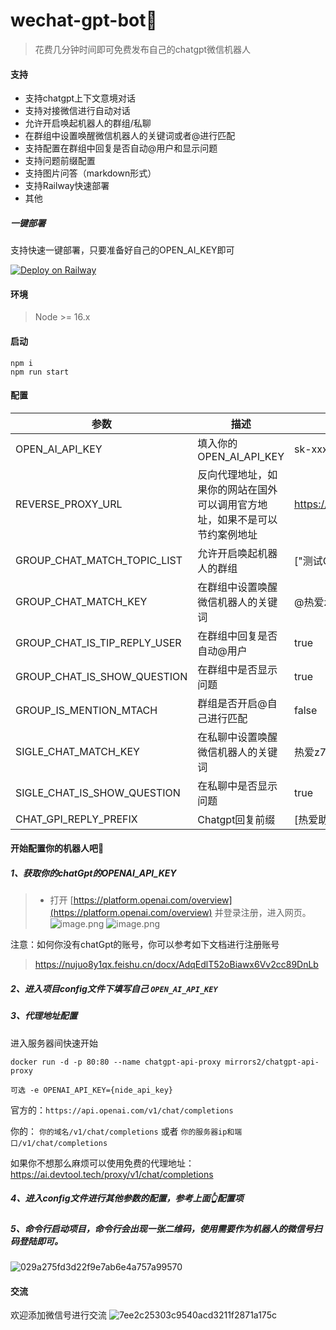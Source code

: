 <h1 align="left">wechat-gpt-bot🤖</h1>

> 花费几分钟时间即可免费发布自己的chatgpt微信机器人

#### 支持
* 支持chatgpt上下文意境对话
* 支持对接微信进行自动对话
* 允许开启唤起机器人的群组/私聊
* 在群组中设置唤醒微信机器人的关键词或者@进行匹配
* 支持配置在群组中回复是否自动@用户和显示问题
* 支持问题前缀配置
* 支持图片问答（markdown形式）
* 支持Railway快速部署
* 其他


##### 一键部署
支持快速一键部署，只要准备好自己的OPEN_AI_KEY即可

 [![Deploy on Railway](https://railway.app/button.svg)](https://railway.app/template/fo7Gyc?referralCode=_XyUDD)



#### 环境
> Node >= 16.x

#### 启动
```
npm i
npm run start
```

#### 配置

| 参数 | 描述  | 案例 
|------|-----------|-----
|OPEN_AI_API_KEY | 填入你的OPEN_AI_API_KEY |sk-xxxxxx|
|REVERSE_PROXY_URL |反向代理地址，如果你的网站在国外可以调用官方地址，如果不是可以节约案例地址 |https://ai.devtool.tech/proxy/v1/chat/completions
|GROUP_CHAT_MATCH_TOPIC_LIST|允许开启唤起机器人的群组 | ["测试GPT"]|
|GROUP_CHAT_MATCH_KEY |在群组中设置唤醒微信机器人的关键词|@热爱z79|
|GROUP_CHAT_IS_TIP_REPLY_USER |在群组中回复是否自动@用户| true|
| GROUP_CHAT_IS_SHOW_QUESTION |在群组中是否显示问题|true|
|GROUP_IS_MENTION_MTACH |群组是否开启@自己进行匹配| false |
|SIGLE_CHAT_MATCH_KEY | 在私聊中设置唤醒微信机器人的关键词|热爱z79 |
| SIGLE_CHAT_IS_SHOW_QUESTION | 在私聊中是否显示问题 | true |
|CHAT_GPI_REPLY_PREFIX | Chatgpt回复前缀 | [热爱助手]|


#### 开始配置你的机器人吧🤖️

##### 1、获取你的chatGpt的OPENAI_API_KEY
> - 打开 [https://platform.openai.com/overview](https://platform.openai.com/overview) 并登录注册，进入网页。
![image.png](https://cdn.nlark.com/yuque/0/2023/png/2777249/1675413138418-d5df2543-bd37-41cc-a16c-505c5a38e88d.png)
![image.png](https://cdn.nlark.com/yuque/0/2023/png/2777249/1675413190188-4cf10947-ea7f-479d-9550-0dec9d40c0e2.png?x-oss-process=image%2Fresize%2Cw_1500%2Climit_0)

注意：如何你没有chatGpt的账号，你可以参考如下文档进行注册账号
> https://nujuo8y1qx.feishu.cn/docx/AdqEdlT52oBiawx6Vv2cc89DnLb

##### 2、进入项目config文件下填写自己 `OPEN_AI_API_KEY`
##### 3、代理地址配置
进入服务器间快速开始

```
docker run -d -p 80:80 --name chatgpt-api-proxy mirrors2/chatgpt-api-proxy

可选 -e OPENAI_API_KEY={nide_api_key}

```
官方的：`https://api.openai.com/v1/chat/completions`

你的： `你的域名/v1/chat/completions` 或者 `你的服务器ip和端口/v1/chat/completions`

如果你不想那么麻烦可以使用免费的代理地址：https://ai.devtool.tech/proxy/v1/chat/completions

##### 4、进入config文件进行其他参数的配置，参考上面👆配置项

##### 5、命令行启动项目，命令行会出现一张二维码，使用需要作为机器人的微信号扫码登陆即可。
![029a275fd3d22f9e7ab6e4a757a99570](https://github.com/reai99/wechat-gpt-bot/assets/45794057/96643c7d-c7ba-46e5-a73c-0f5357801ac5)

#### 交流
欢迎添加微信号进行交流
![7ee2c25303c9540acd3211f2871a175c](https://github.com/reai99/wechat-gpt-bot/assets/45794057/9867b3c0-42cd-490c-bd6b-2fb2c83dea42)

